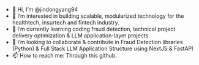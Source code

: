 - 👋 Hi, I’m @jindongyang94
- 👀 I’m interested in building scalable, modularized technology for the healthtech, insurtech and fintech industry. 
- 🌱 I’m currently learning coding fraud detection, technical project delivery optimization & LLM application-layer projects.
- 💞️ I’m looking to collaborate & contribute in Fraud Detection libraries (Python) & Full Stack LLM Application Structure using NextJS & FastAPI
- 📫 How to reach me: Through this github.

<!---
jindongyang94/jindongyang94 is a ✨ special ✨ repository because its `README.md` (this file) appears on your GitHub profile.
You can click the Preview link to take a look at your changes.
--->
